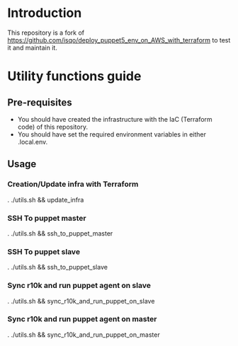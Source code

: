 
# Introduction

This repository is a fork of https://github.com/isqo/deploy_puppet5_env_on_AWS_with_terraform to test it and maintain it.

# Utility functions guide

## Pre-requisites
 
- You should have created the infrastructure with the IaC (Terraform code) of this repository.
- You should have set the required environment variables in either .local.env.

## Usage

### Creation/Update infra with Terraform

. ./utils.sh && update_infra

### SSH To puppet master

. ./utils.sh && ssh_to_puppet_master

### SSH To puppet slave

. ./utils.sh && ssh_to_puppet_slave

### Sync r10k and run puppet agent on slave

. ./utils.sh && sync_r10k_and_run_puppet_on_slave

### Sync r10k and run puppet agent on master

. ./utils.sh && sync_r10k_and_run_puppet_on_master
